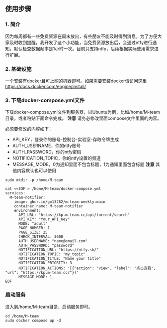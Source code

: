 ## 使用步骤
### 1. 简介
因为每周都有一些免费资源在周末放出，有些朋友不能及时得到消息。为了方便大家及时收到提醒，我开发了这个小功能，当免费资源放出后，会通过ntfy进行通知。默认检查数据频率是1小时一次。目前只支持ntfy，后续根据实际使用需求进行扩展。
### 2. 基础设施
一个安装有docker且可上网的机器即可。如果需要安装docker请访问这里 https://docs.docker.com/engine/install/
### 3. 下载docker-compose.yml文件
下载docker-compose.yml文件到服务器，以Ubuntu为例，比如/home/M-team目录，或者粘贴下面命令完成。
**注意** 请务必修改里面compose文件里面的内容。

必须要修改的内容如下：
- API_KEY，登录你的账号-控制台-实验室-存取令牌生成
- AUTH_USERNAME，你的ntfy账号
- AUTH_PASSWORD，你的ntfy密码
- NOTIFICATION_TOPIC，你的ntfy设置的频道
- MESSAGE_MODE，0为通知里面不包含标题，1为通知里面包含标题
**注意** 其他内容默认也可以使用
```shell
sudo mkdir -p /home/M-team
```
```shell
cat <<EOF > /home/M-team/docker-compose.yml
services:
  M-team-notifier:
    image: ghcr.io/gm13282/m-team-weekly:main
    container_name: M-team-notifier
    environment:
      API_URL: "https://kp.m-team.cc/api/torrent/search"
      API_KEY: "Your_API_Key"
      MODE: "adult" 
      PAGE_NUMBER: 1
      PAGE_SIZE: 25
      CHECK_INTERVAL: 3600 
      AUTH_USERNAME: "name@email.com" 
      AUTH_PASSWORD: "password" 
      NOTIFICATION_URL: "https://ntfy.sh/" 
      NOTIFICATION_TOPIC: "my_topic" 
      NOTIFICATION_TITLE: "Name your title" 
      NOTIFICATION_PRIORITY: 3
      NOTIFICATION_ACTIONS: '[{"action": "view", "label": "点击查看", "url": "https://kp.m-team.cc/"}]'
      MESSAGE_MODE: 1
EOF
```
### 启动服务
进入到/home/M-team目录，启动服务即可。
```shell
cd /home/M-team
sudo docker compose up -d
```
